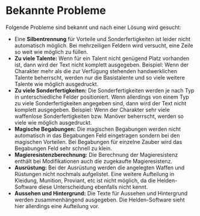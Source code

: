 # Bekannte Probleme

Folgende Probleme sind bekannt und nach einer Lösung wird gesucht: 

* Eine **Silbentrennung** für Vorteile und Sonderfertigkeiten ist leider nicht automatisch möglich. 
  Bei mehrzeiligen Feldern wird versucht, eine Zeile so weit wie möglich zu füllen.
* **Zu viele Talente:**
  Wenn für ein Talent nicht genügend Platz vorhanden ist, dann wird der Text nicht komplett ausgegeben. 
  Beispiel: Wenn der Charakter mehr als die zur Verfügung stehenden handwerklichen Talente beherrscht, 
  werden nur die Basistalente und so viele weitere Talente wie möglich ausgedruckt.
* **Zu viele Sonderfertigkeiten:**
  Die Sonderfertigkeiten werden je nach Typ in unterschiedliche Felder positioniert. 
  Wenn allerdings von einem Typ zu viele Sonderfertigkeiten angegeben sind, dann wird der Text nicht komplett ausgegeben. 
  Beispiel: Wenn der Charakter sehr viele waffenlose Sonderfertigkeiten bzw. Manöver beherrscht, werden so viele wie möglich ausgedruckt.
* **Magische Begabungen:**
  Die magischen Begabungen werden nicht automatisch in das Begabungen Feld eingetragen sondern bei den magischen Vorteilen. 
  Bei Begabungen für einzelne Zauber wird das Begabungen Feld sehr schnell zu klein. 
* **Magieresistenzberechnung:**
  Die Berechnung der Magieresistenz enthält bei Modifikationen auch die zugekaufte Magieresistenz. 
* **Ausrüstung:**
  Bei der Ausrüstung werden die angelegten Waffen und Rüstungen nicht nochmals aufgelistet. 
  Eine weitere Aufteilung in Kleidung, Munition, Proviant, etc ist nicht möglich, da die Helden-Software diese Unterscheidung ebenfalls nicht kennt. 
* **Aussehen und Hintergrund:**
  Die Texte für Aussehen und Hintergrund werden zusammenhängend ausgegeben. Die Helden-Software sieht hier allerdings eine Aufteilung vor. 
